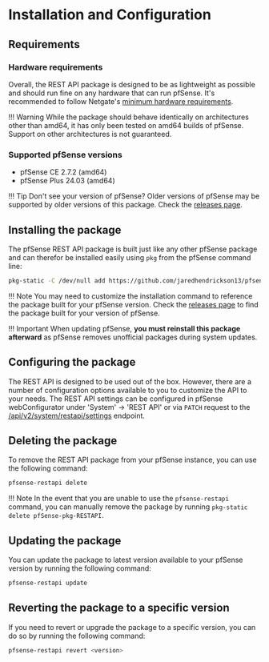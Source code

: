 # Installation and Configuration

## Requirements

### Hardware requirements

Overall, the REST API package is designed to be as lightweight as possible and should run fine on any hardware that can
run pfSense. It's recommended to follow Netgate's [minimum hardware requirements](https://docs.netgate.com/pfsense/en/latest/hardware/minimum-requirements.html).

!!! Warning
    While the package should behave identically on architectures other than amd64, it has only been tested on amd64
    builds of pfSense. Support on other architectures is not guaranteed.

### Supported pfSense versions

- pfSense CE 2.7.2 (amd64)
- pfSense Plus 24.03 (amd64)

!!! Tip
    Don't see your version of pfSense? Older versions of pfSense may be supported by older versions of this package.
    Check the [releases page](https://github.com/jaredhendrickson13/pfsense-api/releases).

## Installing the package

The pfSense REST API package is built just like any other pfSense package and can therefor be installed easily using
`pkg` from the pfSense command line:

```bash
pkg-static -C /dev/null add https://github.com/jaredhendrickson13/pfsense-api/releases/latest/download/pfSense-2.7.2-pkg-RESTAPI.pkg
```

!!! Note
    You may need to customize the installation command to reference the package built for your pfSense version. Check
    the [releases page](https://github.com/jaredhendrickson13/pfsense-api/releases) to find the package built for
    your version of pfSense.

!!! Important
    When updating pfSense, **you must reinstall this package afterward** as pfSense removes unofficial packages during
    system updates.

## Configuring the package

The REST API is designed to be used out of the box. However, there are a number of configuration options available to
you to customize the API to your needs. The REST API settings can be configured in pfSense webConfigurator under
'System' -> 'REST API' or via `PATCH` request to the [/api/v2/system/restapi/settings](https://pfrest.org/api-docs/#/SYSTEM/patchSystemRESTAPISettingsEndpoint)
endpoint.

## Deleting the package

To remove the REST API package from your pfSense instance, you can use the following command:

```bash
pfsense-restapi delete
```

!!! Note
    In the event that you are unable to use the `pfsense-restapi` command, you can manually remove the package by
    running `pkg-static delete pfSense-pkg-RESTAPI`.

## Updating the package

You can update the package to latest version available to your pfSense version by running the following command:

```bash
pfsense-restapi update
```

## Reverting the package to a specific version

If you need to revert or upgrade the package to a specific version, you can do so by running the following command:

```bash
pfsense-restapi revert <version>
```

